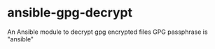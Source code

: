 ansible-gpg-decrypt
===================

An Ansible module to decrypt gpg encrypted files
GPG passphrase is "ansible"
